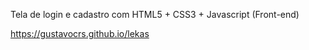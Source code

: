 Tela de login e cadastro com HTML5 + CSS3 + Javascript (Front-end)

https://gustavocrs.github.io/lekas
